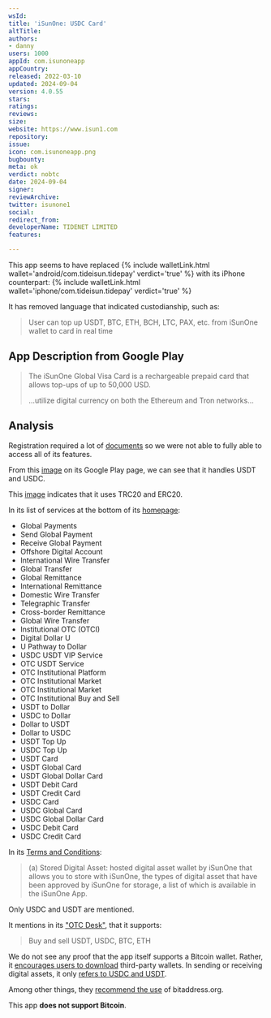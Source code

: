 ```yaml
---
wsId: 
title: 'iSunOne: USDC Card'
altTitle: 
authors:
- danny
users: 1000
appId: com.isunoneapp
appCountry: 
released: 2022-03-10
updated: 2024-09-04
version: 4.0.55
stars: 
ratings: 
reviews: 
size: 
website: https://www.isun1.com
repository: 
issue: 
icon: com.isunoneapp.png
bugbounty: 
meta: ok
verdict: nobtc
date: 2024-09-04
signer: 
reviewArchive: 
twitter: isunone1
social: 
redirect_from: 
developerName: TIDENET LIMITED
features: 

---
```


This app seems to have replaced {% include walletLink.html wallet='android/com.tideisun.tidepay' verdict='true' %} with its iPhone counterpart: {% include walletLink.html wallet='iphone/com.tideisun.tidepay' verdict='true' %}

It has removed language that indicated custodianship, such as:

> User can top up USDT, BTC, ETH, BCH, LTC, PAX, etc. from iSunOne wallet to card in real time

## App Description from Google Play

> The iSunOne Global Visa Card is a rechargeable prepaid card that allows top-ups of up to 50,000 USD. 
>
> ...utilize digital currency on both the Ethereum and Tron networks...

## Analysis 

Registration required a lot of [documents](https://www.isun1.com/documents) so we were not able to fully able to access all of its features.

From this [image](https://play-lh.googleusercontent.com/cZkFDfGGJsaXekA1GKyZYHKXL4mmVE7XlCANpvUbRoAVOY_9uzhS_WdD1YmqfBIQYg0=w2560-h1440) on its Google Play page, we can see that it handles USDT and USDC. 

This [image](https://play-lh.googleusercontent.com/5HXibXGDcJRARpXLNZ-On2jCQ-fe56FDPrV_G8u-M9tNY9RsnchuO-eulwIjYLgmUYie=w2560-h1440) indicates that it uses TRC20 and ERC20. 

In its list of services at the bottom of its [homepage](https://www.isun1.com/):

- Global Payments
- Send Global Payment
- Receive Global Payment
- Offshore Digital Account
- International Wire Transfer 
- Global Transfer
- ​Global Remittance
- International Remittance
- Domestic Wire Transfer 
- Telegraphic Transfer 
- Cross-border Remittance
- Global Wire Transfer
- Institutional OTC (OTCI)
- Digital Dollar U 
- U Pathway to Dollar
- USDC USDT VIP Service 
- OTC USDT Service 
- OTC Institutional Platform
- OTC Institutional Market
- OTC Institutional Market 
- OTC Institutional Buy and Sell
- USDT to Dollar 
- USDC to Dollar
- Dollar to USDT
- Dollar to USDC 
- USDT Top Up 
- USDC Top Up
- USDT Card
- USDT Global Card
- USDT Global Dollar Card 
- USDT Debit Card
- USDT Credit Card 
- USDC Card
- USDC Global Card
- USDC Global Dollar Card 
- USDC Debit Card
- USDC Credit Card

In its [Terms and Conditions](https://www.isun1.com/tnc):

> (a) Stored Digital Asset: hosted digital asset wallet by iSunOne that allows you to store with iSunOne, the types of digital asset that have been approved by iSunOne for storage, a list of which is available in the iSunOne App.

Only USDC and USDT are mentioned. 

It mentions in its ["OTC Desk"](https://www.isun1.com/otci), that it supports: 

> Buy and sell USDT, USDC, BTC, ETH

We do not see any proof that the app itself supports a Bitcoin wallet. Rather, it [encourages users to download](https://www.isun1.com/faq?questionId=4764fca2-ab21-4449-9383-5e10bb6d07d9&appDefId=14c92d28-031e-7910-c9a8-a670011e062d) third-party wallets. In sending or receiving digital assets, it only [refers to USDC and USDT](https://www.isun1.com/faq?questionId=416f363e-648f-45bd-b9b8-5fe4ca8afdee&appDefId=14c92d28-031e-7910-c9a8-a670011e062d).

Among other things, they [recommend the use](https://www.isun1.com/post/btc-safety-3) of bitaddress.org.

This app **does not support Bitcoin**.